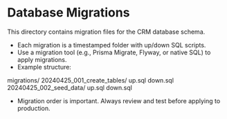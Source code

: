 # Database Migrations

This directory contains migration files for the CRM database schema.

- Each migration is a timestamped folder with up/down SQL scripts.
- Use a migration tool (e.g., Prisma Migrate, Flyway, or native SQL) to apply migrations.
- Example structure:

migrations/
  20240425_001_create_tables/
    up.sql
    down.sql
  20240425_002_seed_data/
    up.sql
    down.sql

- Migration order is important. Always review and test before applying to production. 